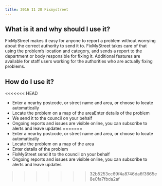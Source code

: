 ```yaml
---
title: 2016 11 28 Fixmystreet
---
```


## What is it and why should I use it?

FixMyStreet makes it easy for anyone to report a problem without worrying about the correct authority to send it to. FixMyStreet takes care of that using the problem’s location and category, and sends a report to the department or body responsible for fixing it. Additional features are available for staff users working for the authorities who are actually fixing problems.

## How do I use it?

<<<<<<< HEAD
* Enter a nearby postcode, or street name and area, or choose to locate automatically
* Locate the problem on a map of the areaEnter details of the problem
* We send it to the council on your behalf
* Ongoing reports and issues are visible online, you can subscribe to alerts and leave updates
=======
* Enter a nearby postcode, or street name and area, or choose to locate automatically 
* Locate the problem on a map of the area
* Enter details of the problem
* FixMyStreet send it to the council on your behalf
* Ongoing reports and issues are visible online, you can subscribe to alerts and leave updates
>>>>>>> 32b5253cc69f4a8746da6f3665e8e0fa7fbda2af
